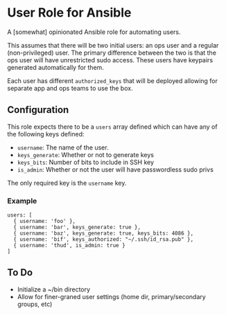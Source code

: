 User Role for Ansible
=====================

A [somewhat] opinionated Ansible role for automating users.

This assumes that there will be two initial users: an ops user and a regular
(non-privileged) user. The primary difference between the two is that the ops
user will have unrestricted sudo access. These users have keypairs generated
automatically for them.

Each user has different `authorized_keys` that will be deployed allowing for
separate app and ops teams to use the box.

Configuration
-------------
This role expects there to be a `users` array defined which can have any of the
following keys defined:

* `username`: The name of the user.
* `keys_generate`: Whether or not to generate keys
* `keys_bits`: Number of bits to include in SSH key
* `is_admin`: Whether or not the user will have passwordless sudo privs

The only required key is the `username` key. 

### Example

    users: [
      { username: 'foo' },
      { username: 'bar', keys_generate: true },
      { username: 'baz', keys_generate: true, keys_bits: 4086 },
      { username: 'bif', keys_authorized: "~/.ssh/id_rsa.pub" },
      { username: 'thud', is_admin: true }
    ]

To Do
-----
* Initialize a ~/bin directory
* Allow for finer-graned user settings (home dir, primary/secondary groups,
  etc)
